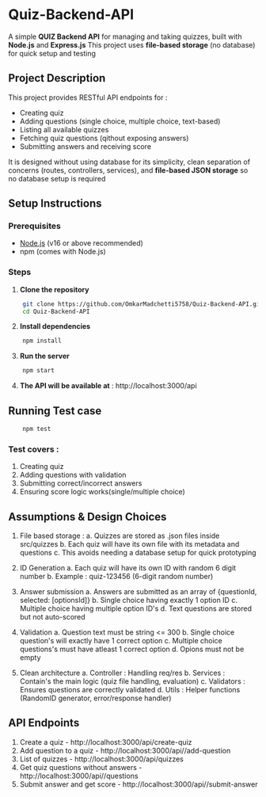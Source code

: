 # Quiz-Backend-API

A simple **QUIZ Backend API** for managing and taking quizzes, built with **Node.js** and **Express.js**
This project uses **file-based storage** (no database) for quick setup and testing

## Project Description

This project provides RESTful API endpoints for :

- Creating quiz
- Adding questions (single choice, multiple choice, text-based)
- Listing all available quizzes
- Fetching quiz questions (qithout exposing answers)
- Submitting answers and receiving score

It is designed without using database for its simplicity, clean separation of concerns (routes, controllers, services), and **file-based JSON storage** so no database setup is required

## Setup Instructions

### Prerequisites

- [Node.js](https://nodejs.org/) (v16 or above recommended)
- npm (comes with Node.js)

### Steps

1. **Clone the repository**

```bash
    git clone https://github.com/OmkarMadchetti5758/Quiz-Backend-API.git
    cd Quiz-Backend-API
```

2. **Install dependencies**

```bash
    npm install
```

3. **Run the server**

```bash
    npm start
```

4. **The API will be available at** : http://localhost:3000/api

## Running Test case

```bash
    npm test
```

### Test covers :

1. Creating quiz
2. Adding questions with validation
3. Submitting correct/incorrect answers
4. Ensuring score logic works(single/multiple choice)

## Assumptions & Design Choices

1. File based storage :
   a. Quizzes are stored as .json files inside src/quizzes
   b. Each quiz will have its own file with its metadata and questions
   c. This avoids needing a database setup for quick prototyping

2. ID Generation
   a. Each quiz will have its own ID with random 6 digit number
   b. Example : quiz-123456 (6-digit random number)

3. Answer submission
   a. Answers are submitted as an array of {questionId, selected: [optionsId]}
   b. Single choice having exactly 1 option ID
   c. Multiple choice having multiple option ID's
   d. Text questions are stored but not auto-scored

4. Validation
   a. Question text must be string <= 300
   b. Single choice question's will exactly have 1 correct option
   c. Multiple choice questions's must have atleast 1 correct option
   d. Opions must not be empty

5. Clean architecture
   a. Controller : Handling req/res
   b. Services : Contain's the main logic (quiz file handling, evaluation)
   c. Validators : Ensures questions are correctly validated
   d. Utils : Helper functions (RandomID generator, error/response handler)

## API Endpoints

1. Create a quiz - http://localhost:3000/api/create-quiz
2. Add question to a quiz - http://localhost:3000/api/<quizId>/add-question
3. List of quizzes - http://localhost:3000/api/quizzes
4. Get quiz questions without answers - http://localhost:3000/api/<quizId>/questions
5. Submit answer and get score - http://localhost:3000/api/<quizId>/submit-answer
